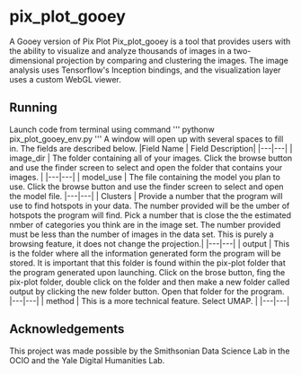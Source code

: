 # pix_plot_gooey
A Gooey version of Pix Plot
Pix_plot_gooey is a tool that provides users with the ability to visualize and analyze thousands of images in a two-dimensional projection by comparing and clustering the images. The image analysis uses Tensorflow's Inception bindings, and the visualization layer uses a custom WebGL viewer.

## Running
Launch code from terminal using command
'''
pythonw pix_plot_gooey_env.py
'''
A window will open up with several spaces to fill in. The fields are described below. 
|Field Name | Field Description|
|---|---|
| image_dir | The folder containing all of your images. Click the browse button and use the finder screen to select and open the folder that contains your images. |
|---|---|
| model_use | The file containing the model you plan to use. Click the browse button and use the finder screen to select and open the model file. 
|---|---|
| Clusters | Provide a number that the program will use to find hotspots in your data. The number provided will be the umber of hotspots the program will find. Pick a number that is close the the estimated nmber of categories you think are in the image set. The number provided must be less than the number of images in the data set. This is purely a browsing feature, it does not change the projection.|
|---|---|
| output | This is the folder where all the information generated form the program will be stored. It is important that this folder is found within the pix-plot folder that the program generated upon launching. Click on the brose button, fing the pix-plot folder, double click on the folder and then make a new folder called output by clicking the new folder button. Open that folder for the program. 
|---|---|
| method | This is a more technical feature. Select UMAP. |
|---|---|


## Acknowledgements
This project was made possible by the Smithsonian Data Science Lab in the OCIO and the Yale Digital Humanities Lab. 
